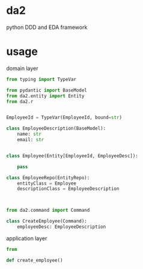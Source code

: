 # da2
python DDD and EDA framework

# usage

domain layer
```python
from typing import TypeVar

from pydantic import BaseModel
from da2.entity import Entity
from da2.r


EmployeeId = TypeVar(EmployeeId, bound=str)

class EmployeeDescription(BaseModel):
    name: str
    email: str


class Employee(Entity[EmployeeId, EmployeeDesc]):

    pass

class EmployeeRepo(EntityRepo):
    entityClass = Employee
    descriptionClass = EmployeeDescription



from da2.command import Command

class CreateEmployee(Command):
    employeeDesc: EmployeeDescription
```

application layer

```python
from 

def create_employee()
```



